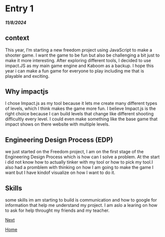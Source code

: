 # Entry 1
##### 11/8/2024

## context

This year, I’m starting a new freedom project using JavaScript to make a shooter game. I want the game to be fun but also be challenging a bit just to make it more interesting. After exploring different tools, I decided to use impact.JS as my main game engine and Kaboom as a backup. I hope this year i can make a fun game for everyone to play including me that is playable and exciting.

## Why impactjs

I chose Impact.js as my tool because it lets me create many different types of levels, which I think makes the game more fun. I believe Impact.js is the right choice because I can build levels that change like different shooting difficultly every level. I could even make something like the base game that impact shows on there website with multiple levels.


## Engineering Design Process (EDP)

 we just started on the Freedom project, I am on the first stage of the Engineering Design Process which is how can I solve a problem. At the start i did not know how to actually tinker with my tool or how to pick my tool.I also had a promblem with thinking on how I am going to make the game I want but I have kindof visualize on how I want to do it.


## Skills

some skills im am starting to build is communication and how to google for information that help me understand my project. I am aslo a learing on how to ask for help throught my friends and my teacher.
 

[Next](entry02.md)

[Home](../README.md)
